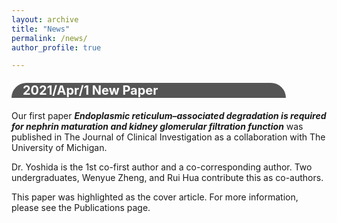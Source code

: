 ```yaml
---
layout: archive
title: "News"
permalink: /news/
author_profile: true

---
```

<html>
<head>
<meta name="viewport" content="width=device-width, initial-scale=1">
<style>
.li {
  background-color: #555;
  color: white;
  padding: 0 18px;
  width: 80%;
  border: none;
  text-align: left;
  outline: none;
  font-size: 20px;
  border-radius: 25px 25px 0 0 ;
}

.content {
  background-color: #f1f1f1;
  padding: 10px 18px;
  width: 80%;
  border: none;
  text-align: left;
  outline: none;
  font-size: 18px;
  border-radius: 0 0 25px 25px;
}

</style>
</head>

<body>
<div class="li"><p><b>2021/Apr/1 New Paper</b></p></div>
<div class="content">
  <p>Our first paper <b><i>Endoplasmic reticulum–associated degradation is required for nephrin maturation and kidney glomerular filtration function</i></b> was published in The Journal of Clinical Investigation as a collaboration with The University of Michigan.</p> 
  <p>Dr. Yoshida is the 1st co-first author and a co-corresponding author. Two undergraduates, Wenyue Zheng, and Rui Hua contribute this as co-authors.</p> 
  <p>This paper was highlighted as the cover article. For more information, please see the Publications page.</p>
</div>

</body>
</html>

